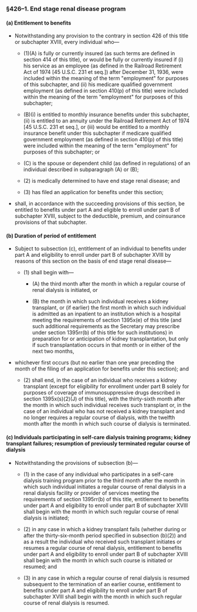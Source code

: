 ### §426–1. End stage renal disease program
#### (a) Entitlement to benefits
* Notwithstanding any provision to the contrary in section 426 of this title or subchapter XVIII, every individual who—

  * (1)(A) is fully or currently insured (as such terms are defined in section 414 of this title), or would be fully or currently insured if (i) his service as an employee (as defined in the Railroad Retirement Act of 1974 [45 U.S.C. 231 et seq.]) after December 31, 1936, were included within the meaning of the term "employment" for purposes of this subchapter, and (ii) his medicare qualified government employment (as defined in section 410(p) of this title) were included within the meaning of the term "employment" for purposes of this subchapter;

  * (B)(i) is entitled to monthly insurance benefits under this subchapter, (ii) is entitled to an annuity under the Railroad Retirement Act of 1974 [45 U.S.C. 231 et seq.], or (iii) would be entitled to a monthly insurance benefit under this subchapter if medicare qualified government employment (as defined in section 410(p) of this title) were included within the meaning of the term "employment" for purposes of this subchapter; or

  * (C) is the spouse or dependent child (as defined in regulations) of an individual described in subparagraph (A) or (B);

  * (2) is medically determined to have end stage renal disease; and

  * (3) has filed an application for benefits under this section;


* shall, in accordance with the succeeding provisions of this section, be entitled to benefits under part A and eligible to enroll under part B of subchapter XVIII, subject to the deductible, premium, and coinsurance provisions of that subchapter.

#### (b) Duration of period of entitlement
* Subject to subsection (c), entitlement of an individual to benefits under part A and eligibility to enroll under part B of subchapter XVIII by reasons of this section on the basis of end stage renal disease—

  * (1) shall begin with—

    * (A) the third month after the month in which a regular course of renal dialysis is initiated, or

    * (B) the month in which such individual receives a kidney transplant, or (if earlier) the first month in which such individual is admitted as an inpatient to an institution which is a hospital meeting the requirements of section 1395x(e) of this title (and such additional requirements as the Secretary may prescribe under section 1395rr(b) of this title for such institutions) in preparation for or anticipation of kidney transplantation, but only if such transplantation occurs in that month or in either of the next two months,


* whichever first occurs (but no earlier than one year preceding the month of the filing of an application for benefits under this section); and

  * (2) shall end, in the case of an individual who receives a kidney transplant (except for eligibility for enrollment under part B solely for purposes of coverage of immunosuppressive drugs described in section 1395x(s)(2)(J) of this title), with the thirty-sixth month after the month in which such individual receives such transplant or, in the case of an individual who has not received a kidney transplant and no longer requires a regular course of dialysis, with the twelfth month after the month in which such course of dialysis is terminated.

#### (c) Individuals participating in self-care dialysis training programs; kidney transplant failures; resumption of previously terminated regular course of dialysis
* Notwithstanding the provisions of subsection (b)—

  * (1) in the case of any individual who participates in a self-care dialysis training program prior to the third month after the month in which such individual initiates a regular course of renal dialysis in a renal dialysis facility or provider of services meeting the requirements of section 1395rr(b) of this title, entitlement to benefits under part A and eligibility to enroll under part B of subchapter XVIII shall begin with the month in which such regular course of renal dialysis is initiated;

  * (2) in any case in which a kidney transplant fails (whether during or after the thirty-six-month period specified in subsection (b)(2)) and as a result the individual who received such transplant initiates or resumes a regular course of renal dialysis, entitlement to benefits under part A and eligibility to enroll under part B of subchapter XVIII shall begin with the month in which such course is initiated or resumed; and

  * (3) in any case in which a regular course of renal dialysis is resumed subsequent to the termination of an earlier course, entitlement to benefits under part A and eligibility to enroll under part B of subchapter XVIII shall begin with the month in which such regular course of renal dialysis is resumed.